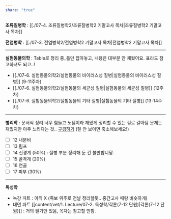 ```yaml
---
share: "true"
---
```


**조류질병학** : [[./07-4. 조류질병학2/조류질병학2 기말고사 목차|조류질병학2 기말고사 목차]]

**전염병학** : [[./07-3. 전염병학2/전염병학2 기말고사 목차|전염병학2 기말고사 목차]]

---
**실험동물의학** : Table로 정리 중_틀만 잡아놓고, 내용은 대부분 안 채웠어요. 표라도 참고하셔도 되고..!
- [[./07-6. 실험동물의학2/실험동물의 바이러스성 질병|실험동물의 바이러스성 질병]] (9-11주차)
- [[./07-6. 실험동물의학2/실험동물의 세균성 질병|실험동물의 세균성 질병]] (12주차)
- [[./07-6. 실험동물의학2/실험동물의 기타 질병|실험동물의 기타 질병]] (13-14주차)

---
**병리학** : 문서식 정리 너무 힘들고 노잼이라 재밌게 정리할 수 있는 걸로 갈아탐
문제는 재밌지만 아주 느리다는 것.. [구경하기](https://miro.com/app/board/uXjVKGWi_mU=/?share_link_id=354299279465) (잘 안 보이면 축소해보세요!)
- [ ] 12 내분비
- [ ] 13 림프
- [ ] 14 신경계 (50%) : 질병 부분 정리해 둔 건 볼만합니당.
- [ ] 15 골격계 (20%)
- [ ] 16 연골
- [ ] 17 피부 (30%)

---
**독성학**
- 녹강 파트 : 아직 X (족보 위주로 전날 정리할듯.. 중간고사 때랑 비슷하게)
- 대면 파트 [[content/vet/1. Lecture/07-2. 독성학/각론(7-12 단원)|각론(7-12 단원)]] : 거의 필기만 있음, 목차는 참고할 만함. 
